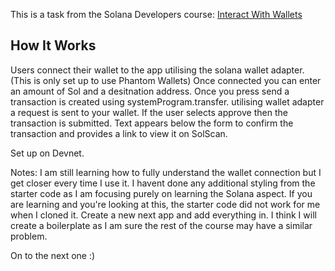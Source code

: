 This is a task from the Solana Developers course: <a href="https://soldev.app/course/interact-with-wallets">Interact With Wallets</a>

## How It Works
Users connect their wallet to the app utilising the solana wallet adapter. (This is only set up to use Phantom Wallets)
Once connected you can enter an amount of Sol and a desitnation address.
Once you press send a transaction is created using systemProgram.transfer. utilising wallet adapter a request is sent to your wallet.
If the user selects approve then the transaction is submitted. Text appears below the form to confirm the transaction and provides a link to view it on SolScan. 

Set up on Devnet.

Notes: 
I am still learning how to fully understand the wallet connection but I get closer every time I use it.
I havent done any additional styling from the starter code as I am focusing purely on learning the Solana aspect.
If you are learning and you're looking at this, the starter code did not work for me when I cloned it. Create a new next app and add everything in. I think I will create a boilerplate as I am sure the rest of the course may have a similar problem.

On to the next one :)
